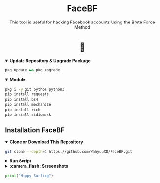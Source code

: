 <h1 align="center">FaceBF</h1>
<p align="center"> This tool is useful for hacking Facebook accounts Using the Brute Force Method </p>
<h1 align="center">🐍</h1>
  
<details open>
  <summary><strong>Update Repository & Upgrade Package</strong></summary>

```bash
pkg update && pkg upgrade
```

  </details>
  
<details open>
  <summary><strong>Module</strong></summary>
  
  ```bash
  pkg i -y git python python3
  pip install requests
  pip install bs4
  pip install mechanize
  pip install rich
  pip install stdiomask
  ```
</details>

## Installation FaceBF

  <details open>
  <summary><strong>Clone or Download This Repository</strong></summary>

```bash
git clone --depth=1 https://github.com/WahyuuXD/FaceBF.git
```

  </details>

  <details>
  <summary><strong>Run Script</strong></summary>

- Move to Folder

```bash
cd FaceBF
```
- Enter the Tools Menu
```bash
python3 Run.py
```

  </details>
  
  <details opem>
  <summary><strong>:camera_flash: Screenshots</strong></summary>
  <b></b>  
  _<b>Version 1.4</b>_   
     
   # Menu Login
   - Login Dengan Cookie Facebook
   - Login Dengan Email & Password 
   # Cek Result Crack
   - Cek Hasil Crack Live
   - Cek Hasil Crack Checkpoint
   - Kembali Ke Menu Login
   <img src="/img/login.png">
   
   # Menu Tools
   - Crack Dengan ID Publik
   - Crack Dengan Email `Cloning`
   - Cek Hasil Crack `OK/CP`
   - Report Bug
   - Hapus Cookie & Token / Keluar Tanpa Menghapus Keduanya
     # List Methode
     - Async     `m.facebook.com`
     - Validate  `mbasic.facebook.com`
       RegulerApp `www.instagram.com`
   <img src="/img/menu.png">
   # Result
   - Live
   <img src="/img/live.png">
   - Checkpoint
   <img src="/img/cp.png">

   </details>
   
```python
print("Happy Surfing")
```

